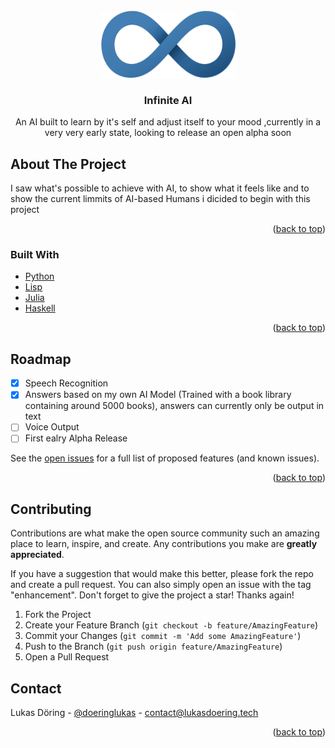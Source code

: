 <div id="top"></div>





<!-- PROJECT LOGO -->
<br />
<div align="center">
  <a href="https://github.com/lukasdoering/Infinite-AI">
    <img src="/LogoInfinite.png" alt="Logo" width="215" height="107">
  </a>

<h3 align="center">Infinite AI</h3>

  <p align="center">
    An AI built to learn by it's self and adjust itself to your mood
    ,currently in a very very early state, looking to release an open alpha soon
  </p>
</div>







<!-- ABOUT THE PROJECT -->
## About The Project

I saw what's possible to achieve with AI, to show what it feels like and to show the current limmits of AI-based Humans i dicided to begin with this project

<p align="right">(<a href="#top">back to top</a>)</p>



### Built With

* [Python](https://python.org/)
* [Lisp](https://common-lisp.net)
* [Julia](https://julialang.org)
* [Haskell](https://haskell.org)


<p align="right">(<a href="#top">back to top</a>)</p>





<!-- ROADMAP -->
## Roadmap

- [x] Speech Recognition
- [x] Answers based on my own AI Model (Trained with a book library containing around 5000 books), answers can currently only be output in text
- [ ] Voice Output
- [ ] First ealry Alpha Release

See the [open issues](https://github.com/lukasdoering/Infinite-AI/issues) for a full list of proposed features (and known issues).

<p align="right">(<a href="#top">back to top</a>)</p>



<!-- CONTRIBUTING -->
## Contributing

Contributions are what make the open source community such an amazing place to learn, inspire, and create. Any contributions you make are **greatly appreciated**.

If you have a suggestion that would make this better, please fork the repo and create a pull request. You can also simply open an issue with the tag "enhancement".
Don't forget to give the project a star! Thanks again!

1. Fork the Project
2. Create your Feature Branch (`git checkout -b feature/AmazingFeature`)
3. Commit your Changes (`git commit -m 'Add some AmazingFeature'`)
4. Push to the Branch (`git push origin feature/AmazingFeature`)
5. Open a Pull Request








<!-- CONTACT -->
## Contact

Lukas Döring - [@doeringlukas](https://instagram.com/doeringlukas) - contact@lukasdoering.tech



<p align="right">(<a href="#top">back to top</a>)</p>









